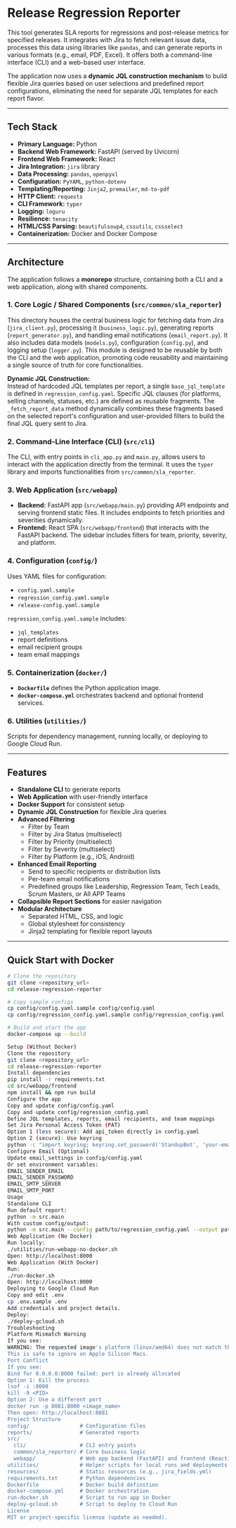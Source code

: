# Release Regression Reporter

This tool generates SLA reports for regressions and post-release metrics for specified releases. It integrates with Jira to fetch relevant issue data, processes this data using libraries like `pandas`, and can generate reports in various formats (e.g., email, PDF, Excel). It offers both a command-line interface (CLI) and a web-based user interface.

The application now uses a **dynamic JQL construction mechanism** to build flexible Jira queries based on user selections and predefined report configurations, eliminating the need for separate JQL templates for each report flavor.

---

## Tech Stack

- **Primary Language:** Python
- **Backend Web Framework:** FastAPI (served by Uvicorn)
- **Frontend Web Framework:** React
- **Jira Integration:** `jira` library
- **Data Processing:** `pandas`, `openpyxl`
- **Configuration:** `PyYAML`, `python-dotenv`
- **Templating/Reporting:** `Jinja2`, `premailer`, `md-to-pdf`
- **HTTP Client:** `requests`
- **CLI Framework:** `typer`
- **Logging:** `loguru`
- **Resilience:** `tenacity`
- **HTML/CSS Parsing:** `beautifulsoup4`, `cssutils`, `cssselect`
- **Containerization:** Docker and Docker Compose

---

## Architecture

The application follows a **monorepo** structure, containing both a CLI and a web application, along with shared components.

### 1. Core Logic / Shared Components (`src/common/sla_reporter`)

This directory houses the central business logic for fetching data from Jira (`jira_client.py`), processing it (`business_logic.py`), generating reports (`report_generator.py`), and handling email notifications (`email_report.py`). It also includes data models (`models.py`), configuration (`config.py`), and logging setup (`logger.py`). This module is designed to be reusable by both the CLI and the web application, promoting code reusability and maintaining a single source of truth for core functionalities.

**Dynamic JQL Construction:**  
Instead of hardcoded JQL templates per report, a single `base_jql_template` is defined in `regression_config.yaml`. Specific JQL clauses (for platforms, selling channels, statuses, etc.) are defined as reusable fragments. The `_fetch_report_data` method dynamically combines these fragments based on the selected report's configuration and user-provided filters to build the final JQL query sent to Jira.

### 2. Command-Line Interface (CLI) (`src/cli`)

The CLI, with entry points in `cli_app.py` and `main.py`, allows users to interact with the application directly from the terminal. It uses the `typer` library and imports functionalities from `src/common/sla_reporter`.

### 3. Web Application (`src/webapp`)

- **Backend:** FastAPI app (`src/webapp/main.py`) providing API endpoints and serving frontend static files. It includes endpoints to fetch priorities and severities dynamically.
- **Frontend:** React SPA (`src/webapp/frontend`) that interacts with the FastAPI backend. The sidebar includes filters for team, priority, severity, and platform.

### 4. Configuration (`config/`)

Uses YAML files for configuration:
- `config.yaml.sample`
- `regression_config.yaml.sample`
- `release-config.yaml.sample`

`regression_config.yaml.sample` includes:
- `jql_templates`
- report definitions
- email recipient groups
- team email mappings

### 5. Containerization (`docker/`)

- **`Dockerfile`** defines the Python application image.
- **`docker-compose.yml`** orchestrates backend and optional frontend services.

### 6. Utilities (`utilities/`)

Scripts for dependency management, running locally, or deploying to Google Cloud Run.

---

## Features

- **Standalone CLI** to generate reports
- **Web Application** with user-friendly interface
- **Docker Support** for consistent setup
- **Dynamic JQL Construction** for flexible Jira queries
- **Advanced Filtering**
  - Filter by Team
  - Filter by Jira Status (multiselect)
  - Filter by Priority (multiselect)
  - Filter by Severity (multiselect)
  - Filter by Platform (e.g., iOS, Android)
- **Enhanced Email Reporting**
  - Send to specific recipients or distribution lists
  - Per-team email notifications
  - Predefined groups like Leadership, Regression Team, Tech Leads, Scrum Masters, or All APP Teams
- **Collapsible Report Sections** for easier navigation
- **Modular Architecture**
  - Separated HTML, CSS, and logic
  - Global stylesheet for consistency
  - Jinja2 templating for flexible report layouts

---

## Quick Start with Docker

```bash
# Clone the repository
git clone <repository_url>
cd release-regression-reporter

# Copy sample configs
cp config/config.yaml.sample config/config.yaml
cp config/regression_config.yaml.sample config/regression_config.yaml

# Build and start the app
docker-compose up --build

Setup (Without Docker)
Clone the repository
git clone <repository_url>
cd release-regression-reporter
Install dependencies
pip install -r requirements.txt
cd src/webapp/frontend
npm install && npm run build
Configure the app
Copy and update config/config.yaml
Copy and update config/regression_config.yaml
Define JQL templates, reports, email recipients, and team mappings
Set Jira Personal Access Token (PAT)
Option 1 (less secure): Add api_token directly in config.yaml
Option 2 (secure): Use keyring
python -c "import keyring; keyring.set_password('StandupBot', 'your-email@example.com', 'YOUR_JIRA_PAT')"
Configure Email (Optional)
Update email_settings in config/config.yaml
Or set environment variables:
EMAIL_SENDER_EMAIL
EMAIL_SENDER_PASSWORD
EMAIL_SMTP_SERVER
EMAIL_SMTP_PORT
Usage
Standalone CLI
Run default report:
python -m src.main
With custom config/output:
python -m src.main --config path/to/regression_config.yaml --output path/to/report.html
Web Application (No Docker)
Run locally:
./utilities/run-webapp-no-docker.sh
Open: http://localhost:8000
Web Application (With Docker)
Run:
./run-docker.sh
Open: http://localhost:8000
Deploying to Google Cloud Run
Copy and edit .env
cp .env.sample .env
Add credentials and project details.
Deploy:
./deploy-gcloud.sh
Troubleshooting
Platform Mismatch Warning
If you see:
WARNING: The requested image's platform (linux/amd64) does not match the detected host platform (linux/arm64/v8)
This is safe to ignore on Apple Silicon Macs.
Port Conflict
If you see:
Bind for 0.0.0.0:8000 failed: port is already allocated
Option 1: Kill the process
lsof -i :8000
kill -9 <PID>
Option 2: Use a different port
docker run -p 8081:8000 <image_name>
Then open: http://localhost:8081
Project Structure
config/                # Configuration files
reports/               # Generated reports
src/
  cli/                 # CLI entry points
  common/sla_reporter/ # Core business logic
  webapp/              # Web app backend (FastAPI) and frontend (React)
utilities/             # Helper scripts for local runs and deployments
resources/             # Static resources (e.g., jira_fields.yml)
requirements.txt       # Python dependencies
Dockerfile             # Docker build definition
docker-compose.yml     # Docker orchestration
run-docker.sh          # Script to run app in Docker
deploy-gcloud.sh       # Script to deploy to Cloud Run
License
MIT or project-specific license (update as needed).
